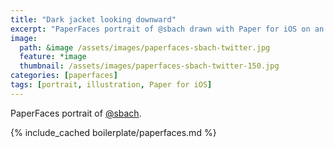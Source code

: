 ```yaml
---
title: "Dark jacket looking downward"
excerpt: "PaperFaces portrait of @sbach drawn with Paper for iOS on an iPad."
image: 
  path: &image /assets/images/paperfaces-sbach-twitter.jpg 
  feature: *image
  thumbnail: /assets/images/paperfaces-sbach-twitter-150.jpg
categories: [paperfaces]
tags: [portrait, illustration, Paper for iOS]
---
```


PaperFaces portrait of [@sbach](https://twitter.com/sbach).

{% include_cached boilerplate/paperfaces.md %}
